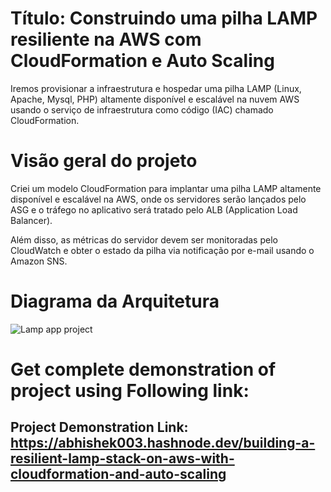 # Título: Construindo uma pilha LAMP resiliente na AWS com CloudFormation e Auto Scaling
Iremos provisionar a infraestrutura e hospedar uma pilha LAMP (Linux, Apache, Mysql, PHP) altamente disponível e escalável na nuvem AWS usando o serviço de infraestrutura como código (IAC) chamado CloudFormation.

# Visão geral do projeto
Criei um modelo CloudFormation para implantar uma pilha LAMP altamente disponível e escalável na AWS, onde os servidores serão lançados pelo ASG e o tráfego no aplicativo será tratado pelo ALB (Application Load Balancer).

Além disso, as métricas do servidor devem ser monitoradas pelo CloudWatch e obter o estado da pilha via notificação por e-mail usando o Amazon SNS.

# Diagrama da Arquitetura
![Lamp app project](https://user-images.githubusercontent.com/64907977/231168131-0acfc972-951a-47ee-876f-b5d163d6e0ab.png)

# Get complete demonstration of project using Following link:

## Project Demonstration Link: https://abhishek003.hashnode.dev/building-a-resilient-lamp-stack-on-aws-with-cloudformation-and-auto-scaling

